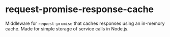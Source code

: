 # request-promise-response-cache
Middleware for `request-promise` that caches responses using an in-memory cache. Made for simple storage of service calls in Node.js.
